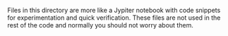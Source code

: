 Files in this directory are more like a Jypiter notebook with code snippets for experimentation and quick verification. These files are not used in the rest of the code and normally you should not worry about them.